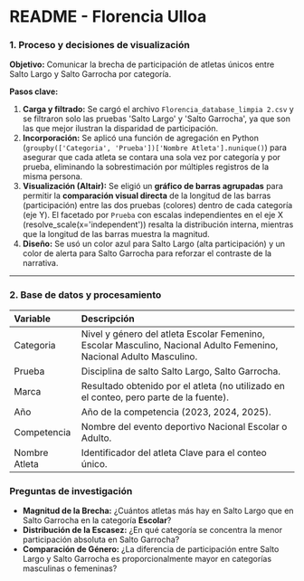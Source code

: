 # README - Florencia Ulloa

### 1. Proceso y decisiones de visualización

**Objetivo:** Comunicar la brecha de participación de atletas únicos entre Salto Largo y Salto Garrocha por categoría.

**Pasos clave:**
1.  **Carga y filtrado:** Se cargó el archivo `Florencia_database_limpia 2.csv` y se filtraron solo las pruebas 'Salto Largo' y 'Salto Garrocha', ya que son las que mejor ilustran la disparidad de participación.
3.  **Incorporación:** Se aplicó una función de agregación en Python (`groupby(['Categoria', 'Prueba'])['Nombre Atleta'].nunique()`) para asegurar que cada atleta se contara una sola vez por categoría y por prueba, eliminando la sobrestimación por múltiples registros de la misma persona.
4.  **Visualización (Altair):** Se eligió un **gráfico de barras agrupadas** para permitir la **comparación visual directa** de la longitud de las barras (participación) entre las dos pruebas (colores) dentro de cada categoría (eje Y). El facetado por `Prueba` con escalas independientes en el eje X (resolve_scale(x='independent')) resalta la distribución interna, mientras que la longitud de las barras muestra la magnitud.
6.  **Diseño:** Se usó un color azul para Salto Largo (alta participación) y un color de alerta para Salto Garrocha para reforzar el contraste de la narrativa.

---

### 2. Base de datos y procesamiento 

| Variable | Descripción |
| :--- | :--- |
| Categoria | Nivel y género del atleta Escolar Femenino, Escolar Masculino, Nacional Adulto Femenino, Nacional Adulto Masculino. |
| Prueba | Disciplina de salto Salto Largo, Salto Garrocha. |
| Marca | Resultado obtenido por el atleta (no utilizado en el conteo, pero parte de la fuente). |
| Año | Año de la competencia (2023, 2024, 2025). |
| Competencia | Nombre del evento deportivo Nacional Escolar o Adulto. |
| Nombre Atleta | Identificador del atleta Clave para el conteo único. |


### Preguntas de investigación

* **Magnitud de la Brecha:** ¿Cuántos atletas más hay en Salto Largo que en Salto Garrocha en la categoría **Escolar**?
* **Distribución de la Escasez:** ¿En qué categoría se concentra la menor participación absoluta en Salto Garrocha?
* **Comparación de Género:** ¿La diferencia de participación entre Salto Largo y Salto Garrocha es proporcionalmente mayor en categorías masculinas o femeninas?
